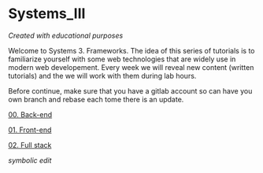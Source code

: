 # Systems_III
*Created with educational purposes*

Welcome to Systems 3. Frameworks. 
The idea of this series of tutorials is to familiarize yourself with some web technologies that are widely use in modern web developement. Every week we will reveal new content (written tutorials) and the we will work with them during lab hours.

Before continue, make sure that you have a gitlab account so can have you own branch and rebase each tome there is an update.

[00. Back-end](./Tutorials/00_Back-end.md)

[01. Front-end](./Tutorials/01_Front-end.md)

[02. Full stack](./Tutorials/02_FullStack.md)

*symbolic edit*

